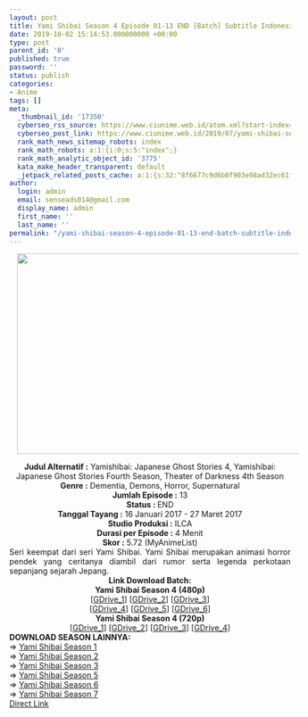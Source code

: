 ```yaml
---
layout: post
title: Yami Shibai Season 4 Episode 01-13 END [Batch] Subtitle Indonesia
date: 2019-10-02 15:14:53.000000000 +00:00
type: post
parent_id: '0'
published: true
password: ''
status: publish
categories:
- Anime
tags: []
meta:
  _thumbnail_id: '17350'
  cyberseo_rss_source: https://www.ciunime.web.id/atom.xml?start-index=2851&max-results=150
  cyberseo_post_link: https://www.ciunime.web.id/2019/07/yami-shibai-season-4-episode-01-13-end.html
  rank_math_news_sitemap_robots: index
  rank_math_robots: a:1:{i:0;s:5:"index";}
  rank_math_analytic_object_id: '3775'
  kata_make_header_transparent: default
  _jetpack_related_posts_cache: a:1:{s:32:"8f6677c9d6b0f903e98ad32ec61f8deb";a:2:{s:7:"expires";i:1643511073;s:7:"payload";a:0:{}}}
author:
  login: admin
  email: senseads014@gmail.com
  display_name: admin
  first_name: ''
  last_name: ''
permalink: "/yami-shibai-season-4-episode-01-13-end-batch-subtitle-indonesia/"
---
```

<div class="separator" style="clear: both; text-align: center;"><a href="https://1.bp.blogspot.com/-f-GqLboUzAo/XThG3zMa6mI/AAAAAAAAcj0/GjXKncFxMk88MxDddjvBdBCVLgOMqwb1wCLcBGAs/s1600/Yami%2BShibai%2BSeason%2B4.jpg" imageanchor="1" style="margin-left: 1em; margin-right: 1em;"><img border="0" data-original-height="720" data-original-width="1280" height="360" src="{{ site.baseurl }}/assets/2019/10/Yami%2BShibai%2BSeason%2B4.jpg" width="640" /></a></div>
<p>
<div style="text-align: center;"><b>Judul</b><b><b> Alternatif </b>:</b> Yamishibai: Japanese Ghost Stories 4, Yamishibai: Japanese Ghost Stories Fourth Season, Theater of Darkness 4th Season</div>
<div style="text-align: center;"><b><b>Genre :</b></b> Dementia, Demons, Horror, Supernatural</div>
<div style="text-align: center;"><b>Jumlah Episode :</b> 13<br /><b>Status :&nbsp;</b>END<br /><b>Tanggal Tayang :</b> 16 Januari 2017 - 27 Maret 2017<br /><b>Studio Produksi :</b> ILCA<br /><b>Durasi per Episode :</b> 4 Menit</div>
<div style="text-align: center;"><b>Skor :</b> 5.72 (MyAnimeList)</div>
<div style="text-align: center;"></div>
<div style="text-align: justify;"><span class="isi">Seri keempat dari seri Yami Shibai. Yami Shibai merupakan animasi horror pendek yang ceritanya diambil dari rumor serta legenda perkotaan sepanjang sejarah Jepang.</span></div>
<div style="text-align: justify;"></div>
<div style="text-align: justify;"></div>
<div style="text-align: center;"><b>Link Download Batch:</b></div>
<div style="text-align: center;">
<div style="text-align: center;"><b>Yami Shibai Season 4 (480p)</b></div>
</div>
<div style="text-align: center;">
<div style="text-align: center;">
<div style="text-align: center;">[<a href="https://drive.google.com/uc?id=1YlCoYlpf92V7bq_EkNgtYz0NLdd4dU2e" target="_blank" rel="noopener">GDrive_1</a>] [<a href="https://drive.google.com/uc?id=10041UcnNnu4v2DHolCKPFcggIsWLegpB" target="_blank" rel="noopener">GDrive_2</a>] [<a href="https://drive.google.com/uc?export=download&amp;id=1CkYH16T7hT6jNrQ7uAAVbas4E3eWIgb_" target="_blank" rel="noopener">GDrive_3</a>]<br />[<a href="https://drive.google.com/uc?id=1IzyYUXns0ZZ_DskC9-AL8VnFxthsFGBv" target="_blank" rel="noopener">GDrive_4</a>] [<a href="https://drive.google.com/uc?id=1Kr4ozgFOJWihonJOwiu4U9_v3eQnSMAl" target="_blank" rel="noopener">GDrive_5</a>] [<a href="https://drive.google.com/uc?export=download&amp;id=1MZ3aRiZ6JiXYCqY-bEChhB94WVjprWM0" target="_blank" rel="noopener">GDrive_6</a>]</div>
<div style="text-align: center;">
<div style="text-align: center;"><b>Yami Shibai Season 4 (720p)</b></div>
<div style="text-align: center;">[<a href="https://drive.google.com/uc?export=download&amp;id=13CnVYjSRhl5JObvDpKw-lptQqpKn9gfB" target="_blank" rel="noopener">GDrive_1</a>] [<a href="https://drive.google.com/uc?export=download&amp;id=1oQ34fvi7owizanBiLkXPnxT8NtNsx9lF" target="_blank" rel="noopener">GDrive_2</a>] [<a href="https://drive.google.com/uc?export=download&amp;id=19IwRHpY-yy0UTM0LX1n6P1Or5GMu005P" target="_blank" rel="noopener">GDrive_3</a>] [<a href="https://drive.google.com/uc?export=download&amp;id=1Wv7GynnjJZxEHKcmeUlTcf1iCHI6fmp-" target="_blank" rel="noopener">GDrive_4</a>]
<div style="text-align: left;"></div>
<div style="text-align: left;"></div>
<div style="text-align: left;"><b>DOWNLOAD SEASON LAINNYA:</b></div>
<div style="text-align: left;"></div>
<div style="text-align: left;">=&gt;&nbsp;<a href="https://www.ciunime.com/2019/07/yami-shibai-season-1-episode-01-13-end.html" target="_blank" rel="noopener">Yami Shibai Season 1</a></div>
<div style="text-align: left;">=&gt;&nbsp;<a href="https://www.ciunime.com/2019/07/yami-shibai-season-2-episode-01-13-end.html" target="_blank" rel="noopener">Yami Shibai Season 2</a></div>
<div style="text-align: left;">=&gt;&nbsp;<a href="https://www.ciunime.com/2019/07/yami-shibai-season-3-episode-01-13-end.html" target="_blank" rel="noopener">Yami Shibai Season 3</a></div>
<div style="text-align: left;">=&gt;&nbsp;<a href="https://www.ciunime.com/2019/07/yami-shibai-season-5-episode-01-13-end.html" target="_blank" rel="noopener">Yami Shibai Season 5</a></div>
<div style="text-align: left;">=&gt;&nbsp;<a href="https://www.ciunime.com/2019/07/yami-shibai-season-6-episode-01-13-end.html" target="_blank" rel="noopener">Yami Shibai Season 6</a></div>
<div style="text-align: left;">=&gt;&nbsp;<a href="https://www.ciunime.com/2019/10/yami-shibai-season-7-episode-01-13-end.html" target="_blank" rel="noopener">Yami Shibai Season 7</a></div>
<div style="text-align: left;"></div>
</div>
</div>
</div>
</div>
<link rel="stylesheet" href="https://cdnjs.cloudflare.com/ajax/libs/font-awesome/4.7.0/css/font-awesome.min.css" />
<div class="divbtn"> <a href="https://handymansurrender.com/fihup8buzv?key=94550f7ce39444073321dde3b8782f97" class="btn"><i class="fa fa-download"></i> Direct Link</a> </div>
